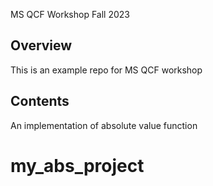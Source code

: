 MS QCF Workshop Fall 2023
## Overview

This is an example repo for MS QCF workshop

## Contents

An implementation of absolute value function


# my_abs_project
